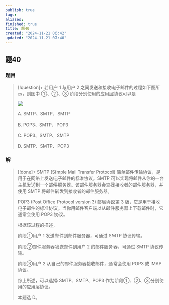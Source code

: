 ```yaml
---
publish: true
tags: 
aliases: 
finished: true
title: 题40
created: "2024-11-21 06:42"
updated: "2024-11-21 07:40"
---
```

## 题40
### 题目
> [!question]+
> 若用户 1 与用户 2 之间发送和接收电子邮件的过程如下图所示，则图中 ①、②、③ 阶段分别使用的应用层协议可以是
> 
> ![](https://pica.zhimg.com/v2-5fcc83a297fa031b6be9d87e07b20530_r.jpg)
> 
> A. SMTP、SMTP、SMTP
> 
> B. POP3、SMTP、POP3
> 
> C. POP3、SMTP、SMTP
> 
> D. SMTP、SMTP、POP3
### 解
> [!done]+
> SMTP (Simple Mail Transfer Protocol) 简单邮件传输协议，是用于在网络上发送电子邮件的标准协议。SMTP 可以实现将邮件从你的一台主机发送到一个邮件服务器。该邮件服务器会查找接收者的邮件服务器，并使用 SMTP 将邮件转发到接收者的邮件服务器。
> 
> POP3 (Post Office Protocol version 3) 邮局协议第 3 版，它是用于接收电子邮件的标准协议。当你用邮件客户端以从邮件服务器上下载邮件时，它通常会使用 POP3 协议。
> 
> 根据该过程的描述，
> 
> 阶段①用户 1 发送邮件到邮件服务器，可通过 SMTP 协议传输。
> 
> 阶段②邮件服务器发送邮件到用户 2 的邮件服务器，可通过 SMTP 协议传输。
> 
> 阶段③用户 2 从自己的邮件服务器接收邮件，通常会使用 POP3 或 IMAP 协议。
> 
> 综上所述，可以选择 SMTP、SMTP、POP3 作为阶段①、②、③分别使用的应用层协议。
> 
> 本题选 D。